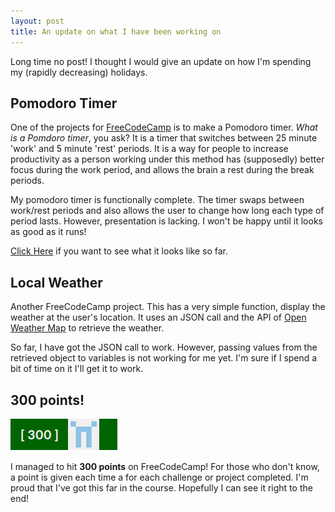 ```yaml
---
layout: post
title: An update on what I have been working on
---
```

Long time no post! I thought I would give an update on how I'm spending my (rapidly decreasing) holidays. 

## Pomodoro Timer

One of the projects for [FreeCodeCamp](http://freecodecamp.com) is to make a Pomodoro timer. *What is a Pomdoro timer*, you ask? It is a timer that switches between 25 minute 'work' and 5 minute 'rest' periods. It is a way for people to increase productivity as a person working under this method has (supposedly) better focus during the work period, and allows the brain a rest during the break periods. 

My pomodoro timer is functionally complete. The timer swaps between work/rest periods and also allows the user to change how long each type of period lasts. However, presentation is lacking. I won't be happy until it looks as good as it runs! 

[Click Here](http://codpen.io/AussieGuy0/pen/jWraeG) if you want to see what it looks like so far.

## Local Weather

Another FreeCodeCamp project. This has a very simple function, display the weather at the user's location. It uses an JSON call and the API of [Open Weather Map](http://openweathermap.org) to retrieve the weather. 

So far, I have got the JSON call to work. However, passing values from the retrieved object to variables is not working for me yet. I'm sure if I spend a bit of time on it I'll get it to work. 

## 300 points!

![Score Image](/media/CodeCampScore.png)

I managed to hit **300 points** on FreeCodeCamp! For those who don't know, a point is given each time a for each challenge or project completed. I'm proud that I've got this far in the course. Hopefully I can see it right to the end!
